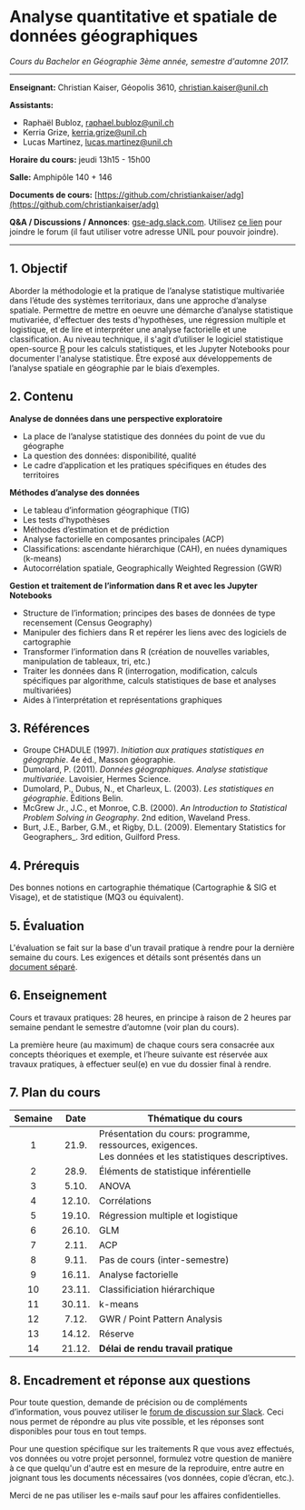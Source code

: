 # Analyse quantitative et spatiale de données géographiques

_Cours du Bachelor en Géographie 3ème année, semestre d'automne 2017._

---

__Enseignant:__ Christian Kaiser, Géopolis 3610, [christian.kaiser@unil.ch](mailto:christian.kaiser@unil.ch)

__Assistants:__

- Raphaël Bubloz, [raphael.bubloz@unil.ch](raphael.bubloz@unil.ch)
- Kerria Grize, [kerria.grize@unil.ch](kerria.grize@unil.ch)
- Lucas Martinez, [lucas.martinez@unil.ch](lucas.martinez@unil.ch)

__Horaire du cours:__ jeudi 13h15 - 15h00

__Salle:__ Amphipôle 140 + 146

__Documents de cours:__ [https://github.com/christiankaiser/adg](https://github.com/christiankaiser/adg)

__Q&A / Discussions / Annonces__: [gse-adg.slack.com](https://gse-adg.slack.com). Utilisez [ce lien](https://join.slack.com/t/gse-adg/signup) pour joindre le forum (il faut utiliser votre adresse UNIL pour pouvoir joindre).

---

## 1. Objectif

Aborder la méthodologie et la pratique de l’analyse statistique multivariée dans l’étude des systèmes territoriaux, dans une approche d’analyse spatiale. Permettre de mettre en oeuvre une démarche d’analyse statistique mutivariée, d'effectuer des tests d'hypothèses, une régression multiple et logistique, et de lire et interpréter une analyse factorielle et une classification. Au niveau technique, il s'agit d’utiliser le logiciel statistique open-source [R](https://www.r-project.org/) pour les calculs statistiques, et les Jupyter Notebooks pour documenter l'analyse statistique. Être exposé aux développements de l’analyse spatiale en géographie par le biais d’exemples.

## 2. Contenu

__Analyse de données dans une perspective exploratoire__
- La place de l’analyse statistique des données du point de vue du géographe- La question des données: disponibilité, qualité- Le cadre d’application et les pratiques spécifiques en études des territoires__Méthodes d’analyse des données__
- Le tableau d’information géographique (TIG)
- Les tests d'hypothèses
- Méthodes d’estimation et de prédiction- Analyse factorielle en composantes principales (ACP)- Classifications: ascendante hiérarchique (CAH), en nuées dynamiques (k-means)- Autocorrélation spatiale, Geographically Weighted Regression (GWR)__Gestion et traitement de l’information dans R et avec les Jupyter Notebooks__

- Structure de l’information; principes des bases de données de type recensement (Census Geography)- Manipuler des fichiers dans R et repérer les liens avec des logiciels de cartographie- Transformer l’information dans R (création de nouvelles variables, manipulation de tableaux, tri, etc.)- Traiter les données dans R (interrogation, modification, calculs spécifiques par algorithme, calculs statistiques de base et analyses multivariées)- Aides à l’interprétation et représentations graphiques

## 3. Références

- Groupe CHADULE (1997). _Initiation aux pratiques statistiques en géographie_. 4e éd., Masson géographie.
- Dumolard, P. (2011). _Données géographiques. Analyse statistique multivariée_. Lavoisier, Hermes Science.
- Dumolard, P., Dubus, N., et Charleux, L. (2003). _Les statistiques en géographie_. Éditions Belin.
- McGrew Jr., J.C., et Monroe, C.B. (2000). _An Introduction to Statistical Problem Solving in Geography_. 2nd edition, Waveland Press.
- Burt, J.E., Barber, G.M., et Rigby, D.L. (2009). Elementary Statistics for Geographers_. 3rd edition, Guilford Press.

## 4. Prérequis

Des bonnes notions en cartographie thématique (Cartographie & SIG et Visage), et de statistique (MQ3 ou équivalent).

## 5. Évaluation

L'évaluation se fait sur la base d'un travail pratique à rendre pour la dernière semaine du cours. Les exigences et détails sont présentés dans un [document séparé](travail-pratique/README.md).

## 6. Enseignement

Cours et travaux pratiques: 28 heures, en principe à raison de 2 heures par semaine pendant le semestre d’automne (voir plan du cours).
La première heure (au maximum) de chaque cours sera consacrée aux concepts théoriques et exemple, et l’heure suivante est réservée aux travaux pratiques, à effectuer seul(e) en vue du dossier final à rendre.

## 7. Plan du cours

Semaine  | Date  | Thématique du cours
:-------:|:-----:| -------------------
1        | 21.9. | Présentation du cours: programme, ressources, exigences.<br>Les données et les statistiques descriptives.
2        | 28.9.  | Éléments de statistique inférentielle
3        | 5.10.  | ANOVA
4        | 12.10. | Corrélations
5        | 19.10. | Régression multiple et logistique
6        | 26.10. | GLM
7        | 2.11.  | ACP
8        | 9.11.  | Pas de cours (inter-semestre)
9        | 16.11. | Analyse factorielle
10       | 23.11. | Classificiation hiérarchique
11       | 30.11. | k-means
12       | 7.12.  | GWR / Point Pattern Analysis
13       | 14.12. | Réserve
14       | 21.12. | __Délai de rendu travail pratique__


## 8. Encadrement et réponse aux questions

Pour toute question, demande de précision ou de compléments d’information, vous pouvez utiliser le [forum de discussion sur Slack](https://gse-adg.slack.com). Ceci nous permet de répondre au plus vite possible, et les réponses sont disponibles pour tous en tout temps.

Pour une question spécifique sur les traitements R que vous avez effectués, vos données ou votre projet personnel, formulez votre question de manière à ce que quelqu'un d'autre est en mesure de la reproduire, entre autre en joignant tous les documents nécessaires (vos données, copie d’écran, etc.).

Merci de ne pas utiliser les e-mails sauf pour les affaires confidentielles.
